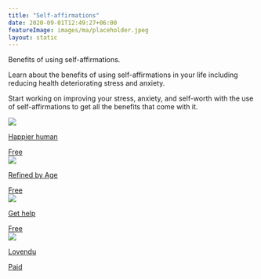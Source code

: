 ```yaml
---
title: "Self-affirmations"
date: 2020-09-01T12:49:27+06:00
featureImage: images/ma/placeholder.jpeg
layout: static
---
```


Benefits of using self-affirmations.

Learn about the benefits of using self-affirmations in your life including reducing health deteriorating stress and anxiety.

Start working on improving your stress, anxiety, and self-worth with the use of self-affirmations to get all the benefits that come with it.

<a class="ma-link" href="https://www.happierhuman.com/benefits-affirmations/"><div class="ma-card ma-card-Health"><div class="ma-icon"><img src ="/images/icon-check.png"/></div><div class="ma-name"><p>Happier human</p></div><div class="ma-paid-text"><span>Free</span></div></div></a><a class="ma-link" href="https://refinedbyage.com/2019/12/17/7-affirmations-for-positive-aging/"><div class="ma-card ma-card-Health"><div class="ma-icon"><img src ="/images/icon-check.png"/></div><div class="ma-name"><p>Refined by Age</p></div><div class="ma-paid-text"><span>Free</span></div></div></a><a class="ma-link" href="https://www.betterup.com/blog/positive-affirmations"><div class="ma-card ma-card-Health"><div class="ma-icon"><img src ="/images/icon-check.png"/></div><div class="ma-name"><p>Get help</p></div><div class="ma-paid-text"><span>Free</span></div></div></a><a class="ma-link" href="https://www.awin1.com/cread.php?awinmid=25994&awinaffid=1198638&ued=https%3A%2F%2Flovendu.co.uk%2F"><div class="ma-card ma-card-Health"><div class="ma-icon"><img src ="/images/icon-pound.png"/></div><div class="ma-name"><p>Lovendu</p></div><div class="ma-paid-text"><span>Paid</span></div></div></a>  

<br/><br/>






